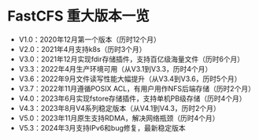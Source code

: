 # FastCFS 重大版本一览

* V1.0：2020年12月第一个版本（历时12个月）
* V2.0：2021年4月支持k8s（历时3个月）
* V3.0：2021年12月实现fdir存储插件，支持百亿级海量文件（历时6个月）
* V3.3：2022年4月生产环境可用（从V3.1到V3.3，历时4个月）
* V3.6：2022年9月文件读写性能大幅提升（从V3.4到V3.6，历时5个月）
* V3.7：2022年11月遵循POSIX ACL，有用户用作NFS后端存储（历时2个月）
* V4.0：2023年6月实现fstore存储插件，支持单机PB级存储（历时4个月）
* V4.3：2023年8月V4系列稳定版本（从V4.1到V4.3，历时2个月）
* V5.0：2023年11月原生支持RDMA，解决网络瓶颈（历时4个月）
* V5.3：2024年3月支持IPv6和bug修复，最新稳定版本
